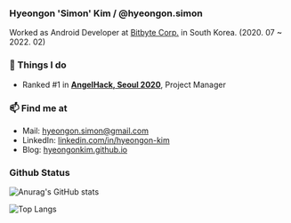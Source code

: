 ### Hyeongon 'Simon' Kim / @hyeongon.simon

Worked as Android Developer at [Bitbyte Corp.](https://plkey.app) in South Korea. (2020. 07 ~ 2022. 02)

### 🚀  Things I do

-   Ranked #1 in [**AngelHack, Seoul 2020**](https://angelhack.com), Project Manager

### 📫  Find me at

-   Mail: [hyeongon.simon@gmail.com](mailto:hyeongon.simon@gmail.com)
-   LinkedIn: [linkedin.com/in/hyeongon-kim](https://www.linkedin.com/in/hyeongon-kim-5844b61a6/)
-   Blog: [hyeongonkim.github.io](https://hyeongonkim.github.io)

### Github Status
![Anurag's GitHub stats](https://github-readme-stats.vercel.app/api?username=hyeongonkim&show_icons=true&count_private=true)

![Top Langs](https://github-readme-stats.vercel.app/api/top-langs/?username=hyeongonkim&layout=compact&count_private=true)
